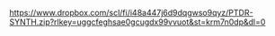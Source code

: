 https://www.dropbox.com/scl/fi/i48a447j6d9dqgwso9qyz/PTDR-SYNTH.zip?rlkey=uggcfeghsae0gcugdx99vvuot&st=krm7n0dp&dl=0

